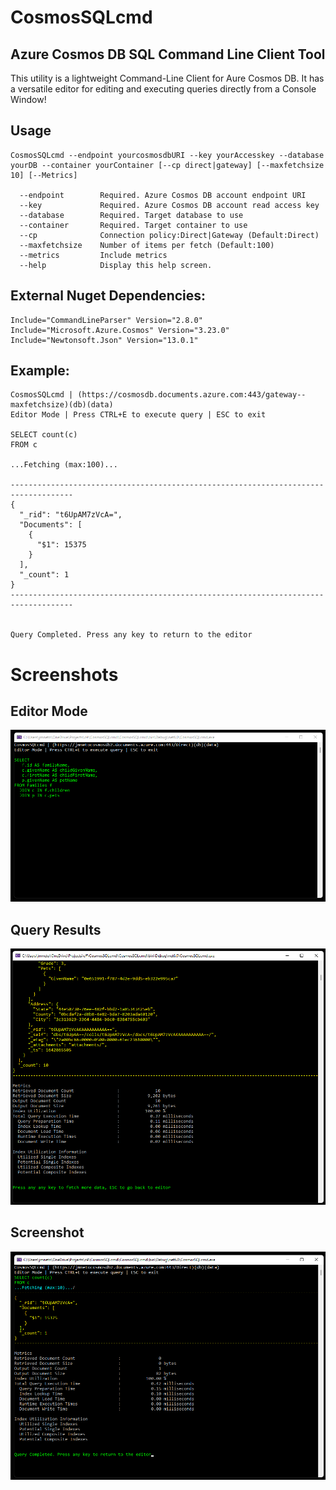 # CosmosSQLcmd

## Azure Cosmos DB SQL Command Line Client Tool

This utility is a lightweight Command-Line Client for Aure Cosmos DB. It has a versatile editor for editing and executing queries directly from a Console Window! 

## Usage

```
CosmosSQLcmd --endpoint yourcosmosdbURI --key yourAccesskey --database yourDB --container yourContainer [--cp direct|gateway] [--maxfetchsize 10] [--Metrics]

  --endpoint        Required. Azure Cosmos DB account endpoint URI
  --key             Required. Azure Cosmos DB account read access key
  --database        Required. Target database to use
  --container       Required. Target container to use
  --cp              Connection policy:Direct|Gateway (Default:Direct)
  --maxfetchsize    Number of items per fetch (Default:100)
  --metrics         Include metrics
  --help            Display this help screen.
```

## External Nuget Dependencies:

    Include="CommandLineParser" Version="2.8.0" 
    Include="Microsoft.Azure.Cosmos" Version="3.23.0"
    Include="Newtonsoft.Json" Version="13.0.1"

## Example:

```
CosmosSQLcmd | (https://cosmosdb.documents.azure.com:443/gateway--maxfetchsize)(db)(data)
Editor Mode | Press CTRL+E to execute query | ESC to exit

SELECT count(c)
FROM c

...Fetching (max:100)...

------------------------------------------------------------------------------------
{
  "_rid": "t6UpAM7zVcA=",
  "Documents": [
    {
      "$1": 15375
    }
  ],
  "_count": 1
}
------------------------------------------------------------------------------------


Query Completed. Press any key to return to the editor
```

# Screenshots

## Editor Mode
![Editor Screenshot](\Screenshots\ScreenshotEditorMode.png "Editor Mode Screenshot")

## Query Results
![Query Results Screenshot](\Screenshots\ScreenshotResults.png "Query Results Screenshot")

## Screenshot
![Screenshot](\Screenshots\Screenshot.png "Screenshot")
